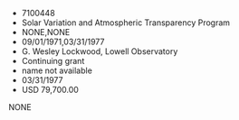 * 7100448
* Solar Variation and Atmospheric Transparency Program
* NONE,NONE
* 09/01/1971,03/31/1977
* G. Wesley Lockwood, Lowell Observatory
* Continuing grant
* name not available
* 03/31/1977
* USD 79,700.00

NONE